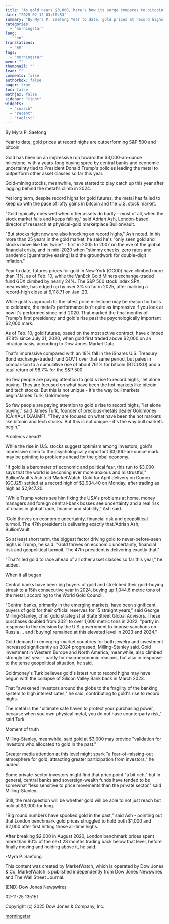 ```yaml
---
title: "As gold nears $3,000, here's how its surge compares to bitcoin and the stock market"
date: "2025-02-12 03:10:53"
summary: "By Myra P. Saefong Year to date, gold prices at record highs are outperforming S&amp;P 500 and bitcoin Gold has been on an impressive run toward the $3,000-an-ounce milestone, with a years-long buying spree by central banks and economic uncertainty tied to President Donald Trump's policies leading the metal to..."
categories:
  - "morningstar"
lang:
  - "en"
translations:
  - "en"
tags:
  - "morningstar"
menu: ""
thumbnail: ""
lead: ""
comments: false
authorbox: false
pager: true
toc: false
mathjax: false
sidebar: "right"
widgets:
  - "search"
  - "recent"
  - "taglist"
---
```


By Myra P. Saefong

Year to date, gold prices at record highs are outperforming S&P 500 and bitcoin

Gold has been on an impressive run toward the $3,000-an-ounce milestone, with a years-long buying spree by central banks and economic uncertainty tied to President Donald Trump's policies leading the metal to outperform other asset classes so far this year.

Gold-mining stocks, meanwhile, have started to play catch up this year after lagging behind the metal's climb in 2024.

Yet long term, despite record highs for gold futures, the metal has failed to keep up with the pace of lofty gains in bitcoin and the U.S. stock market.

"Gold typically does well when other assets do badly - most of all, when the stock market falls and keeps falling," said Adrian Ash, London-based director of research at physical-gold marketplace BullionVault.

"But stocks right now are also knocking on record highs," Ash noted. In his more than 25 years in the gold market, he said he's "only seen gold and stocks move like this twice" - first in 2005 to 2007 on the eve of the global financial crisis, and in mid-2020 when "stimmy checks, zero rates and pandemic [quantitative easing] laid the groundwork for double-digit inflation."

Year to date, futures prices for gold in New York (GC00) have climbed more than 11%, as of Feb. 10, while the VanEck Gold Miners exchange-traded fund GDX climbed by nearly 24%. The S&P 500 stock index SPX, meanwhile, has edged up by over 3% so far in 2025, after marking a record-high close at 6,118.71 on Jan. 23.

While gold's approach to the latest price milestone may be reason for bulls to celebrate, the metal's performance isn't quite as impressive if you look at how it's performed since mid-2020. That marked the final months of Trump's first presidency and gold's rise past the psychologically important $2,000 mark.

As of Feb. 10, gold futures, based on the most active contract, have climbed 47.8% since July 31, 2020, when gold first traded above $2,000 on an intraday basis, according to Dow Jones Market Data.

That's impressive compared with an 18% fall in the iShares U.S. Treasury Bond exchange-traded fund GOVT over that same period, but pales in comparison to a cumulative rise of about 761% for bitcoin (BTCUSD) and a total return of 98.7% for the S&P 500.

So few people are paying attention to gold's rise to record highs, 'let alone buying. They are focused on what have been the hot markets like bitcoin and tech stocks. But this is not unique - it's the way bull markets begin.'James Turk, Goldmoney

So few people are paying attention to gold's rise to record highs, "let alone buying," said James Turk, founder of precious-metals dealer Goldmoney (CA:XAU) (XAUMF). "They are focused on what have been the hot markets like bitcoin and tech stocks. But this is not unique - it's the way bull markets begin."

Problems ahead?

While the rise in U.S. stocks suggest optimism among investors, gold's impressive climb to the psychologically important $3,000-an-ounce mark may be pointing to problems ahead for the global economy.

"If gold is a barometer of economic and political fear, this run to $3,000 says that the world is becoming ever more anxious and mistrustful," BullionVault's Ash told MarketWatch. Gold for April delivery on Comex (GCJ25) settled at a record high of $2,934.40 on Monday, after trading as high as $2,947.20.

"While Trump voters see him fixing the USA's problems at home, money managers and foreign central-bank bosses see uncertainty and a real risk of chaos in global trade, finance and stability," Ash said.

'Gold thrives on economic uncertainty, financial risk and geopolitical turmoil. The 47th president is delivering exactly that.'Adrian Ash, BullionVault

So at least short term, the biggest factor driving gold to never-before-seen highs is Trump, he said. "Gold thrives on economic uncertainty, financial risk and geopolitical turmoil. The 47th president is delivering exactly that."

"That's led gold to race ahead of all other asset classes so far this year," he added.

When it all began

Central banks have been big buyers of gold and stretched their gold-buying streak to a 15th consecutive year in 2024, buying up 1,044.6 metric tons of the metal, according to the World Gold Council.

"Central banks, primarily in the emerging markets, have been significant buyers of gold for their official reserves for 15 straight years," said George Milling-Stanley, chief gold strategist at State Street Global Advisors. These purchases doubled from 2021 to over 1,000 metric tons in 2022, "partly in response to the decision by the U.S. government to impose sanctions on Russia ... and [buying] remained at this elevated level in 2023 and 2024."

Gold demand in emerging-market countries for both jewelry and investment increased significantly as 2024 progressed, Milling-Stanley said. Gold investment in Western Europe and North America, meanwhile, also climbed strongly last year - partly for macroeconomic reasons, but also in response to the tense geopolitical situation, he said.

Goldmoney's Turk believes gold's latest run to record highs may have begun with the collapse of Silicon Valley Bank back in March 2023.

That "awakened investors around the globe to the fragility of the banking system to high interest rates," he said, contributing to gold's rise to record highs.

The metal is the "ultimate safe haven to protect your purchasing power, because when you own physical metal, you do not have counterparty risk," said Turk.

Moment of truth

Milling-Stanley, meanwhile, said gold at $3,000 may provide "validation for investors who allocated to gold in the past."

Greater media attention at this level might spark "a fear-of-missing-out atmosphere for gold, attracting greater participation from investors," he added.

Some private-sector investors might find that price point "a bit rich," but in general, central banks and sovereign-wealth funds have tended to be somewhat "less sensitive to price movements than the private sector," said Milling-Stanley.

Still, the real question will be whether gold will be able to not just reach but hold at $3,000 for long.

"Big round numbers have spooked gold in the past," said Ash - pointing out that London benchmark gold prices struggled to hold both $1,000 and $2,000 after first hitting those all-time highs.

After breaking $2,000 in August 2020, London benchmark prices spent more than 90% of the next 28 months trading back below that level, before finally moving and holding above it, he said.

-Myra P. Saefong

This content was created by MarketWatch, which is operated by Dow Jones & Co. MarketWatch is published independently from Dow Jones Newswires and The Wall Street Journal.

(END) Dow Jones Newswires

02-11-25 1351ET

Copyright (c) 2025 Dow Jones & Company, Inc.

[morningstar](https://www.morningstar.com/news/marketwatch/2025021192/as-gold-nears-3000-heres-how-its-surge-compares-to-bitcoin-and-the-stock-market)
